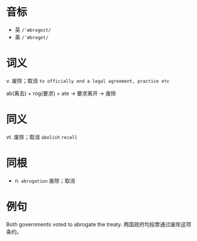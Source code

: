 # 音标

- 英 `/'æbrəgeɪt/`
- 美 `/'æbrəɡet/`

# 词义

v. 废除；取消
`to officially end a legal agreement, practice etc`



ab(离去) + rog(要求) + ate → 要求离开 → 废除

# 同义

vt. 废除；取消
`abolish` `recall`

# 同根

- n. `abrogation` 废除；取消

# 例句

Both governments voted to abrogate the treaty.
两国政府均投票通过废除这项条约。


